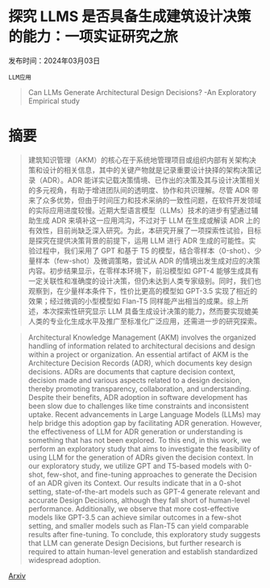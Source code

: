 # 探究 LLMS 是否具备生成建筑设计决策的能力：一项实证研究之旅

发布时间：2024年03月03日

`LLM应用`

> Can LLMs Generate Architectural Design Decisions? -An Exploratory Empirical study

# 摘要

> 建筑知识管理（AKM）的核心在于系统地管理项目或组织内部有关架构决策和设计的相关信息，其中的关键产物就是记录重要设计抉择的架构决策记录（ADR）。ADR 能详实记载决策情境、已作出的决策及其与设计决策相关的多元视角，有助于增进团队间的透明度、协作和共识理解。尽管 ADR 带来了众多优势，但由于时间压力和技术采纳的一致性问题，在软件开发领域的实际应用进度较慢。近期大型语言模型（LLMs）技术的进步有望通过辅助生成 ADR 来填补这一应用鸿沟，不过对于 LLM 在生成或解读 ADR 上的有效性，目前尚缺乏深入研究。为此，本研究开展了一项探索性试验，目标是探究在提供决策背景的前提下，运用 LLM 进行 ADR 生成的可能性。实验过程中，我们采用了 GPT 和基于 T5 的模型，结合零样本（0-shot）、少量样本（few-shot）及微调策略，尝试从 ADR 的情境出发生成对应的决策内容。初步结果显示，在零样本环境下，前沿模型如 GPT-4 能够生成具有一定关联性和准确度的设计决策，但仍未达到人类专家级别。同时，我们也观察到，在少量样本条件下，性价比更高的模型如 GPT-3.5 实现了相近的效果；经过微调的小型模型如 Flan-T5 同样能产出相当的成果。综上所述，本次探索性研究显示 LLM 具备生成设计决策的能力，然而要实现媲美人类的专业化生成水平及推广至标准化广泛应用，还需进一步的研究探索。

> Architectural Knowledge Management (AKM) involves the organized handling of information related to architectural decisions and design within a project or organization. An essential artifact of AKM is the Architecture Decision Records (ADR), which documents key design decisions. ADRs are documents that capture decision context, decision made and various aspects related to a design decision, thereby promoting transparency, collaboration, and understanding. Despite their benefits, ADR adoption in software development has been slow due to challenges like time constraints and inconsistent uptake. Recent advancements in Large Language Models (LLMs) may help bridge this adoption gap by facilitating ADR generation. However, the effectiveness of LLM for ADR generation or understanding is something that has not been explored. To this end, in this work, we perform an exploratory study that aims to investigate the feasibility of using LLM for the generation of ADRs given the decision context. In our exploratory study, we utilize GPT and T5-based models with 0-shot, few-shot, and fine-tuning approaches to generate the Decision of an ADR given its Context. Our results indicate that in a 0-shot setting, state-of-the-art models such as GPT-4 generate relevant and accurate Design Decisions, although they fall short of human-level performance. Additionally, we observe that more cost-effective models like GPT-3.5 can achieve similar outcomes in a few-shot setting, and smaller models such as Flan-T5 can yield comparable results after fine-tuning. To conclude, this exploratory study suggests that LLM can generate Design Decisions, but further research is required to attain human-level generation and establish standardized widespread adoption.

[Arxiv](https://arxiv.org/abs/2403.01709)